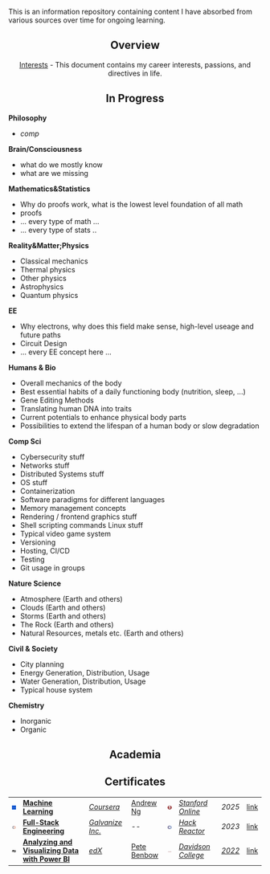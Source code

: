 This is an information repository containing content I have absorbed from various sources over time for ongoing learning.


<h2 align="center"> Overview </h2>

<p align="center">
<a href="https://docs.google.com/document/d/1BsKzem54EkzekDI72EVts2a5bX-c-qqbbWRyz2dpC_o/edit?usp=sharing">Interests</a> - This document contains my career interests, passions, and directives in life.
</p>


<h2 align="center"> In Progress </h2>

**Philosophy**
- *comp*
  
**Brain/Consciousness**
- what do we mostly know
- what are we missing
  
**Mathematics&Statistics**
- Why do proofs work, what is the lowest level foundation of all math
- proofs
- ... every type of math ...
- ... every type of stats ..

**Reality&Matter;Physics**
- Classical mechanics
- Thermal physics
- Other physics
- Astrophysics
- Quantum physics

**EE**
- Why electrons, why does this field make sense, high-level useage and future paths
- Circuit Design
- ... every EE concept here ...

**Humans & Bio**
- Overall mechanics of the body
- Best essential habits of a daily functioning body (nutrition, sleep, ...)
- Gene Editing Methods
- Translating human DNA into traits
- Current potentials to enhance physical body parts
- Possibilities to extend the lifespan of a human body or slow degradation
    
**Comp Sci**
- Cybersecurity stuff
- Networks stuff
- Distributed Systems stuff
- OS stuff
- Containerization
- Software paradigms for different languages
- Memory management concepts
- Rendering / frontend graphics stuff
- Shell scripting commands Linux stuff
- Typical video game system
- Versioning
- Hosting, CI/CD
- Testing
- Git usage in groups

**Nature Science**
- Atmosphere (Earth and others)
- Clouds (Earth and others)
- Storms (Earth and others)
- The Rock (Earth and others)
- Natural Resources, metals etc. (Earth and others)

**Civil & Society**
- City planning
- Energy Generation, Distribution, Usage
- Water Generation, Distribution, Usage
- Typical house system

**Chemistry**
- Inorganic
- Organic


<h2 align="center"> Academia </h2>

<h2 align="center"> Certificates </h2>

<table>
  <tbody>
    <!-- Add more rows as needed -->
    <tr>
      <td><img src="assets/coursera.jpg"/></td>
      <td><strong><a href="https://www.coursera.org/learn/machine-learning">Machine Learning</a></strong></td>
      <td><em><a href="https://www.coursera.org/">Coursera</a></em></td>
      <td><a href="https://www.google.com/search?q=Andrew+Ng">Andrew Ng</a></td>
      <td><img src="assets/sf_online.jpg"/></td>
      <td><em><a href="https://online.stanford.edu/">Stanford Online</a></em></td>
      <td><em>2025</em></td>
      <td><a href="">link</a></td>
    </tr>
    <tr>
      <td><img src="assets/galvanize.jpg" width="50"/></td>
      <td><strong><a href="https://www.hackreactor.com/online-coding-bootcamp/part-time-coding-bootcamp/">Full-Stack Engineering</a></strong></td>
      <td><em><a href="https://www.galvanize.com/">Galvanize Inc.</a></em></td>
      <td>--</td>
      <td><img src="assets/hr.jpg"/></td>
      <td><em><a href="https://www.hackreactor.com/">Hack Reactor</a></em></td>
      <td><em>2023</em></td>
      <td><a href="">link</a></td>
    </tr>
    <tr>
      <td><img src="assets/edx.jpg"/></td>
      <td><strong><a href="https://www.edx.org/learn/power-bi/davidson-college-analyzing-and-visualizing-data-with-power-bi">Analyzing and Visualizing Data with Power BI</a></strong></td>
      <td><em><a href="https://www.edx.org/">edX</a></em></td>
      <td><a href="https://www.google.com/search?q=Pete+Benbow">Pete Benbow</a></td>
      <td><img src="assets/dc.jpg"/></td>
      <td><em><a href="https://www.edx.org/school/davidsonx">Davidson College</a></em></td>
      <td><em><a href="https://courses.edx.org/certificates/53dcad8f94a145cba4f35fd78d526aff">2022</a></em></td>
      <td><a href="">link</a></td>
    </tr>
  </tbody>
</table>
